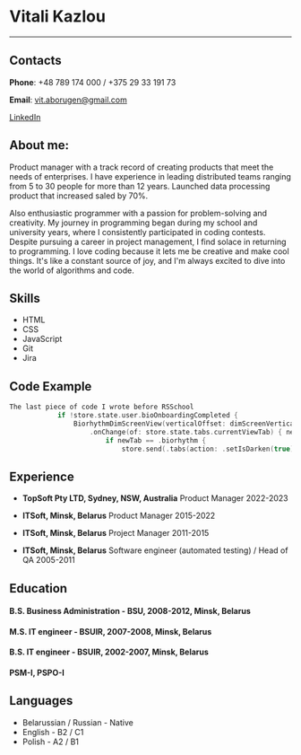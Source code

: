 # Vitali Kazlou

---

## Contacts
**Phone**: +48 789 174 000 / +375 29 33 191 73

**Email**: <vit.aborugen@gmail.com>

[LinkedIn](https://www.linkedin.com/in/vitali-kazlou-47ba713/)


## About me:
Product manager with a track record of creating products that meet the needs of enterprises. I have experience in leading distributed teams ranging from 5 to 30 people for more than 12 years. Launched data processing product that increased saled by 70%.

Also enthusiastic programmer with a passion for problem-solving and creativity. My journey in programming began during my school and university years, where I consistently participated in coding contests. Despite pursuing a career in project management, I find solace in returning to programming. I love coding because it lets me be creative and make cool things. It's like a constant source of joy, and I'm always excited to dive into the world of algorithms and code.


## Skills
 - HTML
 - CSS
 - JavaScript
 - Git
 - Jira


## Code Example
```swift
The last piece of code I wrote before RSSchool
            if !store.state.user.bioOnboardingCompleted {
                BiorhythmDimScreenView(verticalOffset: dimScreenVerticalOffset, hintSize: CGSize(width: 294 * Self.widthScale, height: 400 * Self.heightScale))
                    .onChange(of: store.state.tabs.currentViewTab) { newTab in
                        if newTab == .biorhythm {
                            store.send(.tabs(action: .setIsDarken(true)))
```


## Experience
 - **TopSoft Pty LTD, Sydney, NSW, Australia**
Product Manager
2022-2023

 - **ITSoft, Minsk, Belarus**
Product Manager
2015-2022

 - **ITSoft, Minsk, Belarus**
Project Manager
2011-2015

 - **ITSoft, Minsk, Belarus**
Software engineer (automated testing) / Head of QA
2005-2011


## Education
#### B.S. Business Administration - BSU, 2008-2012, Minsk, Belarus
#### M.S. IT engineer - BSUIR, 2007-2008, Minsk, Belarus
#### B.S. IT engineer - BSUIR, 2002-2007, Minsk, Belarus
#### PSM-I, PSPO-I


## Languages
 - Belarussian / Russian - Native
 - English - B2 / C1
 - Polish - A2 / B1
